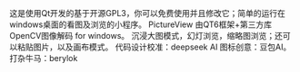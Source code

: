 这是使用Qt开发的基于开源GPL3，你可以免费使用并且修改它；简单的运行在windows桌面的看图及浏览的小程序。
PictureView 由QT6框架+第三方库OpenCV图像解码 for windows。
沉浸大图模式，幻灯浏览，缩略图浏览；还可以粘贴图片，以及画布模式。
代码设计校准：deepseek AI 图标创意：豆包AI。打杂牛马：berylok
